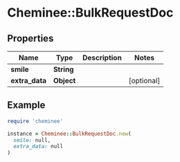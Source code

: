 # Cheminee::BulkRequestDoc

## Properties

| Name | Type | Description | Notes |
| ---- | ---- | ----------- | ----- |
| **smile** | **String** |  |  |
| **extra_data** | **Object** |  | [optional] |

## Example

```ruby
require 'cheminee'

instance = Cheminee::BulkRequestDoc.new(
  smile: null,
  extra_data: null
)
```

